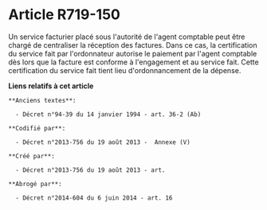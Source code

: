 # Article R719-150

Un service facturier placé sous l'autorité de l'agent comptable peut être chargé de centraliser la réception des factures.
Dans ce cas, la certification du service fait par l'ordonnateur autorise le paiement par l'agent comptable dès lors que la
facture est conforme à l'engagement et au service fait. Cette certification du service fait tient lieu d'ordonnancement de la
dépense.

**Liens relatifs à cet article**

	**Anciens textes**:

	  - Décret n°94-39 du 14 janvier 1994 - art. 36-2 (Ab)

	**Codifié par**:

	  - Décret n°2013-756 du 19 août 2013 -  Annexe (V)

	**Créé par**:

	  - Décret n°2013-756 du 19 août 2013 - art.

	**Abrogé par**:

	  - Décret n°2014-604 du 6 juin 2014 - art. 16

